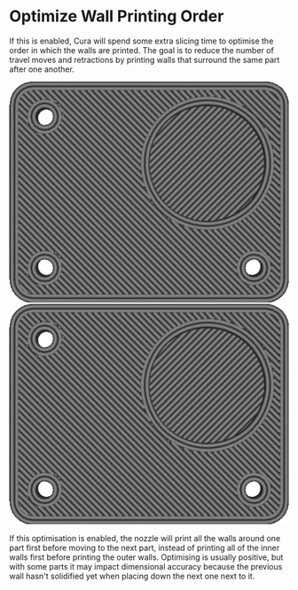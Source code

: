 Optimize Wall Printing Order
====
If this is enabled, Cura will spend some extra slicing time to optimise the order in which the walls are printed. The goal is to reduce the number of travel moves and retractions by printing walls that surround the same part after one another.

<!--screenshot {
"image_path": "optimize_wall_printing_order_disabled.gif",
"models": [
    {
        "script": "plate_with_indent.scad",
        "transformation": ["scale(0.5)"]
    }
],
"camera_position": [0, 0, 120],
"settings": {
    "skin_outline_count": 0,
    "optimize_wall_printing_order": false
},
"layer": 37,
"line": [0, 7, 14, 21, 28, 34, 38, 42, 46, 64, 78, 91, 105, 120, 124, 128, 132, 140, 144, 148, 152, 162, 170, 178, 186, 194, 198, 202, 206, 224, 237, 251, 265, 281, 285, 289, 293, 302, 306, 310, 314],
"delay": 125,
"colours": 32
}-->
<!--screenshot {
"image_path": "optimize_wall_printing_order_enabled.gif",
"models": [
    {
        "script": "plate_with_indent.scad",
        "transformation": ["scale(0.5)"]
    }
],
"camera_position": [0, 0, 120],
"settings": {
    "skin_outline_count": 0,
    "optimize_wall_printing_order": true
},
"layer": 37,
"line": [0, 4, 8, 12, 16, 21, 25, 29, 33, 42, 46, 50, 54, 59, 63, 67, 71, 97, 110, 123, 138, 153, 166, 179, 194, 204, 208, 212, 216, 221, 225, 229, 233, 245, 252, 259, 265, 273, 281, 289, 297],
"delay": 125,
"colours": 32
}-->
![Optimisation disabled](../images/optimize_wall_printing_order_disabled.gif)
![Optimisation enabled](../images/optimize_wall_printing_order_enabled.gif)

If this optimisation is enabled, the nozzle will print all the walls around one part first before moving to the next part, instead of printing all of the inner walls first before printing the outer walls. Optimising is usually positive, but with some parts it may impact dimensional accuracy because the previous wall hasn't solidified yet when placing down the next one next to it.